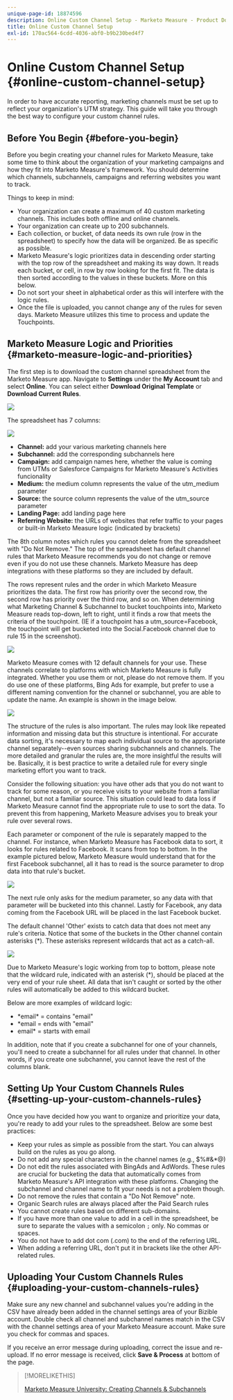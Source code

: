```yaml
---
unique-page-id: 18874596
description: Online Custom Channel Setup - Marketo Measure - Product Documentation
title: Online Custom Channel Setup
exl-id: 170ac564-6cdd-4036-abf0-b9b230bed4f7
---
```

# Online Custom Channel Setup {#online-custom-channel-setup}

In order to have accurate reporting, marketing channels must be set up to reflect your organization's UTM strategy. This guide will take you through the best way to configure your custom channel rules.

## Before You Begin {#before-you-begin}

Before you begin creating your channel rules for Marketo Measure, take some time to think about the organization of your marketing campaigns and how they fit into Marketo Measure's framework. You should determine which channels, subchannels, campaigns and referring websites you want to track.

Things to keep in mind:

* Your organization can create a maximum of 40 custom marketing channels. This includes both offline and online channels.
* Your organization can create up to 200 subchannels.
* Each collection, or bucket, of data needs its own rule (row in the spreadsheet) to specify how the data will be organized. Be as specific as possible.
* Marketo Measure's logic prioritizes data in descending order starting with the top row of the spreadsheet and making its way down. It reads each bucket, or cell, in row by row looking for the first fit. The data is then sorted according to the values in these buckets. More on this below.
* Do not sort your sheet in alphabetical order as this will interfere with the logic rules.
* Once the file is uploaded, you cannot change any of the rules for seven days. Marketo Measure utilizes this time to process and update the Touchpoints.

## Marketo Measure Logic and Priorities {#marketo-measure-logic-and-priorities}

The first step is to download the custom channel spreadsheet from the Marketo Measure app. Navigate to **Settings** under the **My Account** tab and select **Online**. You can select either **Download Original Template** or **Download Current Rules**.

![](assets/1.png)

The spreadsheet has 7 columns:

![](assets/2.png)

* **Channel:** add your various marketing channels here
* **Subchannel:** add the corresponding subchannels here
* **Campaign:** add campaign names here, whether the value is coming from UTMs or Salesforce Campaigns for Marketo Measure's Activities funcionality
* **Medium:** the medium column represents the value of the utm_medium parameter
* **Source:** the source column represents the value of the utm_source parameter
* **Landing Page:** add landing page here
* **Referring Website:** the URLs of websites that refer traffic to your pages or built-in Marketo Measure logic (indicated by brackets)

The 8th column notes which rules you cannot delete from the spreadsheet with "Do Not Remove." The top of the spreadsheet has default channel rules that Marketo Measure recommends you do not change or remove even if you do not use these channels. Marketo Measure has deep integrations with these platforms so they are included by default.

The rows represent rules and the order in which Marketo Measure prioritizes the data. The first row has priority over the second row, the second row has priority over the third row, and so on. When determining what Marketing Channel & Subchannel to bucket touchpoints into, Marketo Measure reads top-down, left to right, until it finds a row that meets the criteria of the touchpoint. (IE if a touchpoint has a utm_source=Facebook, the touchpoint will get bucketed into the Social.Facebook channel due to rule 15 in the screenshot).

![](assets/3.png)

Marketo Measure comes with 12 default channels for your use. These channels correlate to platforms with which Marketo Measure is fully integrated. Whether you use them or not, please do not remove them. If you do use one of these platforms, Bing Ads for example, but prefer to use a different naming convention for the channel or subchannel, you are able to update the name. An example is shown in the image below.

![](assets/4.png)

The structure of the rules is also important. The rules may look like repeated information and missing data but this structure is intentional. For accurate data sorting, it's necessary to map each individual source to the appropriate channel separately--even sources sharing subchannels and channels. The more detailed and granular the rules are, the more insightful the results will be. Basically, it is best practice to write a detailed rule for every single marketing effort you want to track.

Consider the following situation: you have other ads that you do not want to track for some reason, or you receive visits to your website from a familiar channel, but not a familiar source. This situation could lead to data loss if Marketo Measure cannot find the appropriate rule to use to sort the data. To prevent this from happening, Marketo Measure advises you to break your rule over several rows.

Each parameter or component of the rule is separately mapped to the channel. For instance, when Marketo Measure has Facebook data to sort, it looks for rules related to Facebook. It scans from top to bottom. In the example pictured below, Marketo Measure would understand that for the first Facebook subchannel, all it has to read is the source parameter to drop data into that rule's bucket.

![](assets/5.png)

The next rule only asks for the medium parameter, so any data with that parameter will be bucketed into this channel. Lastly for Facebook, any data coming from the Facebook URL will be placed in the last Facebook bucket.

The default channel 'Other' exists to catch data that does not meet any rule's criteria. Notice that some of the buckets in the Other channel contain asterisks (&#42;). These asterisks represent wildcards that act as a catch-all.

![](assets/6.png)

Due to Marketo Measure's logic working from top to bottom, please note that the wildcard rule, indicated with an asterisk (&#42;), should be placed at the very end of your rule sheet. All data that isn't caught or sorted by the other rules will automatically be added to this wildcard bucket.

Below are more examples of wildcard logic:

* &#42;email&#42; = contains "email"
* &#42;email = ends with "email"
* email&#42; = starts with email

In addition, note that if you create a subchannel for one of your channels, you'll need to create a subchannel for all rules under that channel. In other words, if you create one subchannel, you cannot leave the rest of the columns blank.

## Setting Up Your Custom Channels Rules {#setting-up-your-custom-channels-rules}

Once you have decided how you want to organize and prioritize your data, you're ready to add your rules to the spreadsheet. Below are some best practices:

* Keep your rules as simple as possible from the start. You can always build on the rules as you go along.
* Do not add any special characters in the channel names (e.g., $%#&&#42;@)
* Do not edit the rules associated with BingAds and AdWords. These rules are crucial for bucketing the data that automatically comes from Marketo Measure's API integration with these platforms. Changing the subchannel and channel name to fit your needs is not a problem though.
* Do not remove the rules that contain a "Do Not Remove" note.
* Organic Search rules are always placed after the Paid Search rules
* You cannot create rules based on different sub-domains.
* If you have more than one value to add in a cell in the spreadsheet, be sure to separate the values with a semicolon `;` only. No commas or spaces.
* You do not have to add dot com (.com) to the end of the referring URL.
* When adding a referring URL, don't put it in brackets like the other API-related rules.

## Uploading Your Custom Channels Rules {#uploading-your-custom-channels-rules}

Make sure any new channel and subchannel values you're adding in the CSV have already been added in the channel settings area of your Bizible account. Double check all channel and subchannel names match in the CSV with the channel settings area of your Marketo Measure account. Make sure you check for commas and spaces. 

If you receive an error message during uploading, correct the issue and re-upload. If no error message is received, click **Save & Process** at bottom of the page.​

>[!MORELIKETHIS]
>
>[Marketo Measure University: Creating Channels & Subchannels](https://universityonline.marketo.com/courses/bizible-fundamentals-channel-management/#/page/5c63007334d9f0367662b747)
